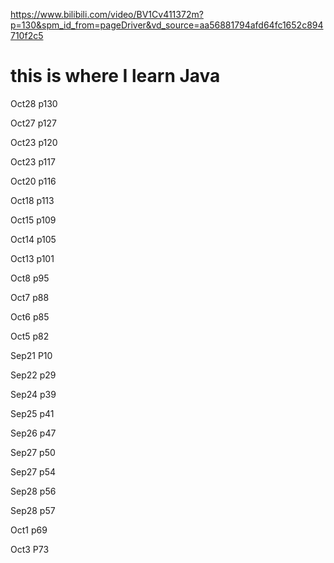 https://www.bilibili.com/video/BV1Cv411372m?p=130&spm_id_from=pageDriver&vd_source=aa56881794afd64fc1652c894710f2c5
# this is where I learn Java

Oct28 p130

Oct27 p127

Oct23 p120

Oct23 p117

Oct20 p116

Oct18  p113

Oct15 p109

Oct14 p105

Oct13 p101

Oct8 p95

Oct7 p88

Oct6 p85

Oct5 p82

Sep21 P10 

Sep22 p29

Sep24 p39

Sep25 p41

Sep26 p47

Sep27 p50

Sep27 p54

Sep28 p56

Sep28 p57

Oct1 p69

Oct3 P73

